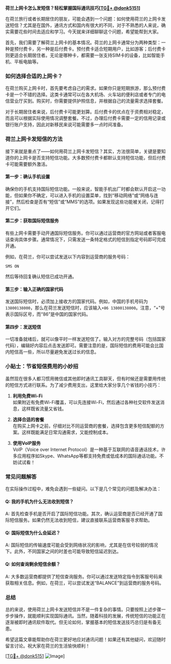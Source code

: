 **荷兰上网卡怎么发短信？轻松掌握国际通讯技巧[[TG💪+ @donk5151](https://t.me/s/donk5151)]**

在荷兰旅行或者长期居住的朋友，可能会遇到一个问题：如何使用荷兰的上网卡发送短信？尤其是在国外，通讯方式和国内有很大的不同，对于不熟悉的人来说，确实需要花些时间去适应和学习。今天就来详细聊聊这个问题，希望能帮到大家。

首先，我们需要了解荷兰上网卡的基本情况。荷兰的上网卡通常分为两种类型：一种是预付费卡，另一种是后付费卡。预付费卡适合短期用户，比如游客；后付费卡则更适合长期居住者。无论是哪种卡，都需要一张支持SIM卡的设备，比如智能手机、平板电脑等。

### **如何选择合适的上网卡？**

在荷兰购买上网卡时，首先要考虑自己的需求。如果你只是短期旅游，那么预付费卡是一个不错的选择。这类卡通常可以在各大机场、火车站的便利店或者专门的电信营业厅买到。购买时，你需要提供护照信息，并根据自己的流量需求选择套餐。

对于长期居住者来说，后付费卡可能更划算。后付费卡的优点在于资费相对稳定，而且可以根据实际使用情况调整套餐。不过，办理后付费卡需要一定的信用记录或银行账户支持，因此对新移民来说可能需要多一点时间准备。

### **荷兰上网卡发短信的方法**

接下来就是重点了——如何用荷兰上网卡发短信？其实，方法很简单，关键是要知道你的上网卡是否支持短信功能。大多数预付费卡都默认支持短信功能，但后付费卡可能需要额外激活。

#### **第一步：确认手机设置**
确保你的手机支持国际短信功能。一般来说，智能手机出厂时都会默认开启这一功能，但如果你不确定，可以进入手机的设置菜单，找到“移动网络”或“网络与连接”，然后检查是否有“短信”或“MMS”的选项。如果发现这些功能被关闭，记得打开它们。

#### **第二步：获取国际短信服务**
有些上网卡需要手动开通国际短信服务。你可以通过运营商的官方网站或者客服电话查询具体步骤。通常情况下，只需发送一条特定格式的短信到指定号码即可完成开通。

例如，在荷兰，你可以尝试发送以下内容到运营商的服务号码：
```
SMS ON
```
然后等待回复确认短信已成功开通。

#### **第三步：输入正确的国家代码**
发送国际短信时，必须加上接收方的国家代码。例如，中国的手机号码为`13800138000`，那么在荷兰发送短信时，应该输入`+86 13800138000`。注意，“+”号表示国际区号，而“86”是中国的国家代码。

#### **第四步：发送短信**
一切准备就绪后，就可以像平时一样发送短信了。输入对方的完整号码（包括国家代码），编辑好内容后点击发送即可。需要注意的是，国际短信的费用可能会比国内短信高一些，所以尽量避免发送过长的信息。

### **小贴士：节省短信费用的小妙招**

虽然现在很多人都习惯用微信或其他即时通讯工具聊天，但有时候还是需要用传统的短信方式进行联系。为了减少费用支出，这里给大家分享几个省钱的小技巧：

1. **利用免费Wi-Fi**  
   如果附近有免费Wi-Fi覆盖，可以先连接Wi-Fi，然后通过各种社交软件发送消息，这样既省流量又省钱。

2. **选择合适的套餐**  
   在购买上网卡之前，仔细对比不同运营商的套餐，选择包含更多短信配额的方案。这样既能满足日常沟通需求，又能控制成本。

3. **使用VoIP服务**  
   VoIP（Voice over Internet Protocol）是一种基于互联网的语音通话技术，许多应用程序如Skype、WhatsApp等都支持免费或低成本的国际通话功能。不妨试试看！

### **常见问题解答**

在实际操作过程中，难免会遇到一些疑问。以下是几个常见的问题及解决办法：

#### **Q: 我的手机为什么无法收到短信？**
A: 首先检查手机是否开启了国际短信功能。其次，确认运营商是否已经开通了国际短信服务。如果仍然无法收到短信，建议直接联系运营商客服寻求帮助。

#### **Q: 国际短信为什么会延迟？**
A: 国际短信的传输速度可能会受到网络状况的影响，尤其是在信号较弱的情况下。此外，不同国家之间的时差也可能导致短信延迟到达。

#### **Q: 如何查询剩余短信余额？**
A: 大多数运营商都提供了短信查询服务。你可以通过发送特定指令到客服号码来获取相关信息。例如，在荷兰，可以尝试发送“BALANCE”到运营商的服务号码。

### **总结**

总的来说，使用荷兰上网卡发送短信并不是一件复杂的事情。只要按照上述步骤一步步操作，就能顺利实现国际通讯。当然，随着科技的发展，传统短信的功能正在逐渐被即时通讯软件取代。但无论如何，掌握基本的短信发送技巧总归是有备无患。

希望这篇文章能帮助你在荷兰更好地应对通讯问题！如果还有其他疑问，欢迎随时留言讨论。祝大家在荷兰的生活愉快顺利！

[[TG💪+ @donk5151](https://t.me/s/donk5151) ![Image](https://i.postimg.cc/rwNCRYN7/Snipaste-2025-04-30-17-27-05.png)]